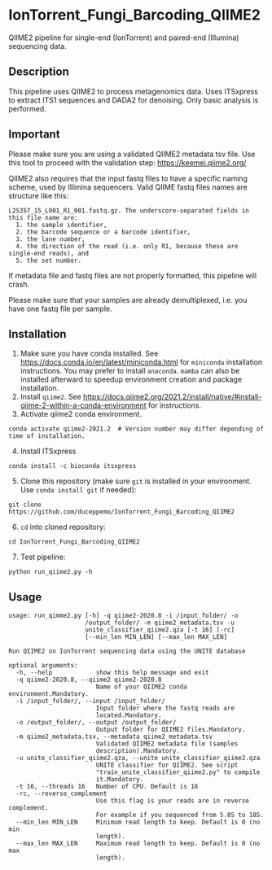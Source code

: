 # IonTorrent_Fungi_Barcoding_QIIME2
QIIME2 pipeline for single-end (IonTorrent) and paired-end (Illumina) sequencing data.

## Description
This pipeline uses QIIME2 to process metagenomics data. Uses ITSxpress to extract ITS1 sequences and DADA2 for denoising. Only basic analysis is performed.

## Important
Please make sure you are using a validated QIIME2 metadata tsv file. Use this tool to proceed with the validation step:
https://keemei.qiime2.org/

QIIME2 also requires that the input fastq files to have a specific naming scheme, used by Illimina sequencers. Valid QIIME fastq files names are structure like this:
```
L2S357_15_L001_R1_001.fastq.gz. The underscore-separated fields in this file name are:
  1. the sample identifier,
  2. the barcode sequence or a barcode identifier,
  3. the lane number,
  4. the direction of the read (i.e. only R1, because these are single-end reads), and
  5. the set number.
```
If metadata file and fastq files are not properly formatted, this pipeline will crash.

Please make sure that your samples are already demultiplexed, i.e. you have one fastq file per sample.

## Installation

1. Make sure you have conda installed. See https://docs.conda.io/en/latest/miniconda.html for `miniconda` installation instructions. You may prefer to install `anaconda`. `mamba` can also be installed afterward to speedup environment creation and package installation.
2. Install `qiime2`. See https://docs.qiime2.org/2021.2/install/native/#install-qiime-2-within-a-conda-environment for instructions.
3. Activate qiime2 conda environment.
```
conda activate qiime2-2021.2  # Version number may differ depending of time of installation.
```
4. Install ITSxpress
```
conda install -c bioconda itsxpress
```
5. Clone this repository (make sure `git` is installed in your environment. Use `conda install git` if needed):
```
git clone https://github.com/duceppemo/IonTorrent_Fungi_Barcoding_QIIME2
```
6. `cd` into cloned repository:
```
cd IonTorrent_Fungi_Barcoding_QIIME2
```
7. Test pipeline:
```
python run_qiime2.py -h
```
## Usage
```
usage: run_qimme2.py [-h] -q qiime2-2020.8 -i /input_folder/ -o
                     /output_folder/ -m qiime2_metadata.tsv -u
                     unite_classifier_qiime2.qza [-t 16] [-rc]
                     [--min_len MIN_LEN] [--max_len MAX_LEN]

Run QIIME2 on IonTorrent sequencing data using the UNITE database

optional arguments:
  -h, --help            show this help message and exit
  -q qiime2-2020.8, --qiime2 qiime2-2020.8
                        Name of your QIIME2 conda environment.Mandatory.
  -i /input_folder/, --input /input_folder/
                        Input folder where the fastq reads are
                        located.Mandatory.
  -o /output_folder/, --output /output_folder/
                        Output folder for QIIME2 files.Mandatory.
  -m qiime2_metadata.tsv, --metadata qiime2_metadata.tsv
                        Validated QIIME2 metadata file (samples
                        description).Mandatory.
  -u unite_classifier_qiime2.qza, --unite unite_classifier_qiime2.qza
                        UNITE classifier for QIIME2. See script
                        "train_unite_classifier_qiime2.py" to compile
                        it.Mandatory.
  -t 16, --threads 16   Number of CPU. Default is 16
  -rc, --reverse_complement
                        Use this flag is your reads are in reverse complement.
                        For example if you sequenced from 5.8S to 18S.
  --min_len MIN_LEN     Minimum read length to keep. Default is 0 (no min
                        length).
  --max_len MAX_LEN     Maximum read length to keep. Default is 0 (no max
                        length).

```
